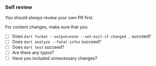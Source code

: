 ### Self review

You should always review your own PR first.

For content changes, make sure that you:

- [ ] Does `dart format --output=none --set-exit-if-changed .` succeed?
- [ ] Does `dart analyze --fatal-infos` succeed?
- [ ] Does `dart test` succeed?
- [ ] Are there any typos?
- [ ] Have you included unnecessary changes?
